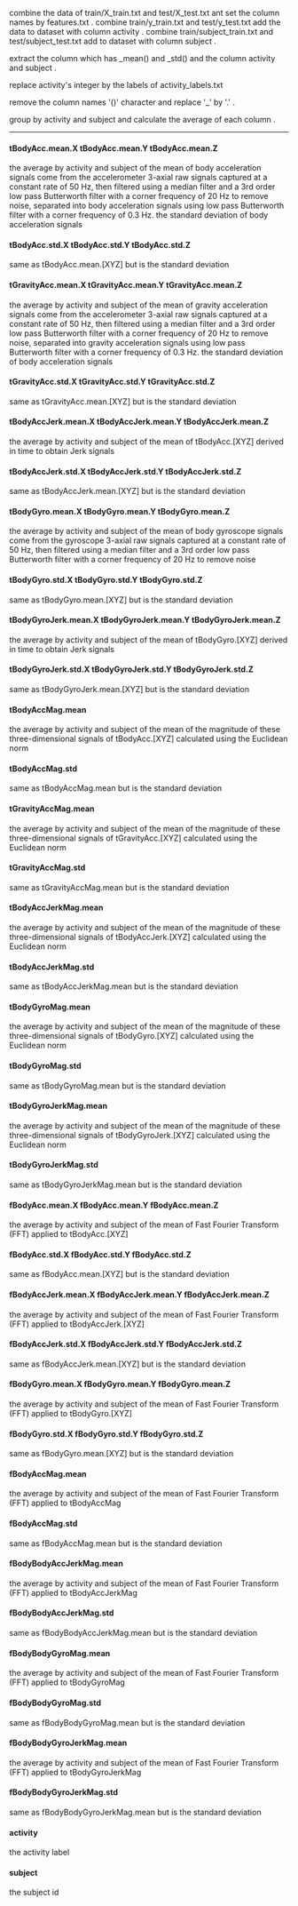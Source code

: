 
combine the data of train/X\_train.txt and test/X\_test.txt
ant set the column names by features.txt .
combine train/y\_train.txt and test/y\_test.txt
add the data to dataset with column activity .
combine train/subject\_train.txt and test/subject\_test.txt
add to dataset with column subject .

extract the column which has \_mean() and \_std() and the
column activity and subject .

replace activity's integer by the labels of activity\_labels.txt

remove the column names '()' character and replace '\_' by '.' .

group by activity and subject and calculate the average of each
column .

- - -

#### tBodyAcc.mean.X tBodyAcc.mean.Y tBodyAcc.mean.Z

the average by activity and subject of
the mean of body acceleration signals 
come from the accelerometer 3-axial raw signals captured 
at a constant rate of 50 Hz, then filtered using a median
filter and a 3rd order low pass Butterworth filter with 
a corner frequency of 20 Hz to remove noise, separated
into body acceleration signals using low pass Butterworth
filter with a corner frequency of 0.3 Hz.
the standard deviation of body acceleration signals 

#### tBodyAcc.std.X tBodyAcc.std.Y tBodyAcc.std.Z

same as tBodyAcc.mean.[XYZ] but is the standard deviation

#### tGravityAcc.mean.X tGravityAcc.mean.Y tGravityAcc.mean.Z

the average by activity and subject of
the mean of gravity acceleration signals 
come from the accelerometer 3-axial raw signals captured 
at a constant rate of 50 Hz, then filtered using a median
filter and a 3rd order low pass Butterworth filter with 
a corner frequency of 20 Hz to remove noise, separated
into gravity acceleration signals using low pass Butterworth
filter with a corner frequency of 0.3 Hz.
the standard deviation of body acceleration signals 

#### tGravityAcc.std.X tGravityAcc.std.Y tGravityAcc.std.Z

same as tGravityAcc.mean.[XYZ] but is the standard deviation

#### tBodyAccJerk.mean.X tBodyAccJerk.mean.Y tBodyAccJerk.mean.Z

the average by activity and subject of
the mean of tBodyAcc.[XYZ] derived in time to obtain Jerk signals

#### tBodyAccJerk.std.X tBodyAccJerk.std.Y tBodyAccJerk.std.Z

same as tBodyAccJerk.mean.[XYZ] but is the standard deviation

#### tBodyGyro.mean.X tBodyGyro.mean.Y tBodyGyro.mean.Z

the average by activity and subject of
the mean of body gyroscope signals 
come from the gyroscope 3-axial raw signals captured 
at a constant rate of 50 Hz, then filtered using a median
filter and a 3rd order low pass Butterworth filter with 
a corner frequency of 20 Hz to remove noise

#### tBodyGyro.std.X tBodyGyro.std.Y tBodyGyro.std.Z

same as tBodyGyro.mean.[XYZ] but is the standard deviation

#### tBodyGyroJerk.mean.X tBodyGyroJerk.mean.Y tBodyGyroJerk.mean.Z

the average by activity and subject of
the mean of tBodyGyro.[XYZ] derived in time to obtain Jerk signals

#### tBodyGyroJerk.std.X tBodyGyroJerk.std.Y tBodyGyroJerk.std.Z

same as tBodyGyroJerk.mean.[XYZ] but is the standard deviation

#### tBodyAccMag.mean

the average by activity and subject of
the mean of the magnitude of these three-dimensional signals 
of tBodyAcc.[XYZ] calculated using the Euclidean norm 

#### tBodyAccMag.std

same as tBodyAccMag.mean but is the standard deviation

#### tGravityAccMag.mean

the average by activity and subject of
the mean of the magnitude of these three-dimensional signals 
of tGravityAcc.[XYZ] calculated using the Euclidean norm 

#### tGravityAccMag.std

same as tGravityAccMag.mean but is the standard deviation

#### tBodyAccJerkMag.mean

the average by activity and subject of
the mean of the magnitude of these three-dimensional signals 
of tBodyAccJerk.[XYZ] calculated using the Euclidean norm 

#### tBodyAccJerkMag.std

same as tBodyAccJerkMag.mean but is the standard deviation

#### tBodyGyroMag.mean

the average by activity and subject of
the mean of the magnitude of these three-dimensional signals 
of tBodyGyro.[XYZ] calculated using the Euclidean norm 

#### tBodyGyroMag.std

same as tBodyGyroMag.mean but is the standard deviation

#### tBodyGyroJerkMag.mean

the average by activity and subject of
the mean of the magnitude of these three-dimensional signals 
of tBodyGyroJerk.[XYZ] calculated using the Euclidean norm 

#### tBodyGyroJerkMag.std

same as tBodyGyroJerkMag.mean but is the standard deviation

#### fBodyAcc.mean.X fBodyAcc.mean.Y fBodyAcc.mean.Z

the average by activity and subject of
the mean of Fast Fourier Transform (FFT) applied to tBodyAcc.[XYZ]

#### fBodyAcc.std.X fBodyAcc.std.Y fBodyAcc.std.Z

same as fBodyAcc.mean.[XYZ] but is the standard deviation

#### fBodyAccJerk.mean.X fBodyAccJerk.mean.Y fBodyAccJerk.mean.Z

the average by activity and subject of
the mean of Fast Fourier Transform (FFT) applied to tBodyAccJerk.[XYZ]

#### fBodyAccJerk.std.X fBodyAccJerk.std.Y fBodyAccJerk.std.Z

same as fBodyAccJerk.mean.[XYZ] but is the standard deviation

#### fBodyGyro.mean.X fBodyGyro.mean.Y fBodyGyro.mean.Z

the average by activity and subject of
the mean of Fast Fourier Transform (FFT) applied to tBodyGyro.[XYZ]

#### fBodyGyro.std.X fBodyGyro.std.Y fBodyGyro.std.Z

same as fBodyGyro.mean.[XYZ] but is the standard deviation

#### fBodyAccMag.mean

the average by activity and subject of
the mean of Fast Fourier Transform (FFT) applied to tBodyAccMag

#### fBodyAccMag.std

same as fBodyAccMag.mean but is the standard deviation

#### fBodyBodyAccJerkMag.mean

the average by activity and subject of
the mean of Fast Fourier Transform (FFT) applied to tBodyAccJerkMag

#### fBodyBodyAccJerkMag.std

same as fBodyBodyAccJerkMag.mean but is the standard deviation

#### fBodyBodyGyroMag.mean

the average by activity and subject of
the mean of Fast Fourier Transform (FFT) applied to tBodyGyroMag

#### fBodyBodyGyroMag.std

same as fBodyBodyGyroMag.mean but is the standard deviation

#### fBodyBodyGyroJerkMag.mean

the average by activity and subject of
the mean of Fast Fourier Transform (FFT) applied to tBodyGyroJerkMag

#### fBodyBodyGyroJerkMag.std

same as fBodyBodyGyroJerkMag.mean but is the standard deviation

#### activity

the activity label

#### subject

the subject id
